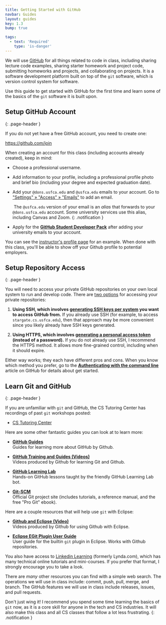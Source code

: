 ```yaml
---
title: Getting Started with GitHub
navbar: Guides
layout: guides
key: 1.3
bump: true

tags:
  - text: 'Required'
    type: 'is-danger'
---
```


We will use [GitHub](https://github.com/features) for all things related to code in class, including sharing lecture code examples, sharing starter homework and project code, submitting homeworks and projects, and collaborating on projects. It is a software development platform built on top of the `git` software, which is version control system for software.

Use this guide to get started with GitHub for the first time and learn some of the basics of the `git` software it is built upon.

## Setup GitHub Account
{: .page-header }

If you do not yet have a free GitHub account, you need to create one:

<https://github.com/join>

When creating an account for this class (including accounts already created), keep in mind:

  - Choose a professional username.

  - Add information to your profile, including a professional profile photo and brief bio (including your degree and expected graduation date).

  - Add your `@dons.usfca.edu` and `@usfca.edu` emails to your account. Go to ["Settings" » "Access" » "Emails"](https://github.com/settings/emails) to add an email.

      <i class="fas fa-info-circle"></i>&nbsp;The `@usfca.edu` version of your email is an *alias* that forwards to your `@dons.usfca.edu` account. Some university services use this alias, including Canvas and Zoom.
      {: .notification }

  - Apply for the [**GitHub Student Developer Pack**](https://education.github.com/pack) after adding your university emails to your account.

You can see the [instructor's profile page](https://github.com/sjengle) for an example. When done with this class, you'll be able to show off your Github profile to potential employers.

## Setup Repository Access
{: .page-header }

You will need to access your private GitHub repositories on your own local system to run and develop code. There are [two options](https://docs.github.com/en/authentication/keeping-your-account-and-data-secure/about-authentication-to-github#authenticating-with-the-command-line) for accessing your private repositories:

  1. **Using SSH, which involves [generating SSH keys per system](https://docs.github.com/en/authentication/connecting-to-github-with-ssh) you want to access GitHub from.** If you already use SSH (for example, to access `stargate.cs.usfca.edu`), then that approach may be more convenient since you likely already have SSH keys generated.

  1. **Using HTTPS, which involves [generating a personal access token](https://docs.github.com/en/authentication/keeping-your-account-and-data-secure/creating-a-personal-access-token) (instead of a password).** If you do not already use SSH, I recommend the HTTPS method. It allows more fine-grained control, including when it should expire.

Either way works; they each have different pros and cons. When you know which method you prefer, go to the [**Authenticating with the command line**](https://docs.github.com/en/authentication/keeping-your-account-and-data-secure/about-authentication-to-github#authenticating-with-the-command-line) article on GitHub for details about get started.

## Learn Git and GitHub
{: .page-header }

If you are unfamiliar with `git` and GitHub, the CS Tutoring Center has recordings of past `git` workshops posted:

  - [CS Tutoring Center](https://tutoringcenter.cs.usfca.edu/)

Here are some other fantastic guides you can look at to learn more:

  - [**GitHub Guides**](https://guides.github.com/)  
    Guides for learning more about GitHub by Github.

  - [**GitHub Training and Guides (Videos)**](https://www.youtube.com/githubguides)  
    Videos produced by Github for learning Git and Github.

  - [**GitHub Learning Lab**](https://lab.github.com/)  
    Hands-on GitHub lessons taught by the friendly GitHub Learning Lab bot.

  - [**Git-SCM**](https://git-scm.com/)  
    Official Git project site (includes tutorials, a reference manual, and the free "Pro Git" ebook).

Here are a couple resources that will help use `git` with Eclipse:

  - [**Github and Eclipse (Video)**](https://www.youtube.com/watch?v=XuuzSaelUzo)  
    Videos produced by Github for using Github with Eclipse.

  - [**Eclipse EGit Plugin User Guide**](http://wiki.eclipse.org/EGit/User_Guide)  
    User guide for the builtin `git` plugin in Eclipse. Works with Github repositories.

You also have access to [Linkedin Learning](https://myusf.usfca.edu/ets/educational-technologies/linkedin) (formerly Lynda.com), which has many technical online tutorials and mini-courses. If you prefer that format, I strongly encourage you to take a look.

There are *many* other resources you can find with a simple web search. The operations we will use in class include: commit, push, pull, merge, and branch. The GitHub features we will use in class include releases, issues, and pull requests.

<i class="fas fa-code-branch"></i>
Don't just wing it! I recommend you spend some time learning the basics of `git` now, as it is a core skill for anyone in the tech and CS industries. It will also make this class and all CS classes that follow a lot less frustrating.
{: .notification }
